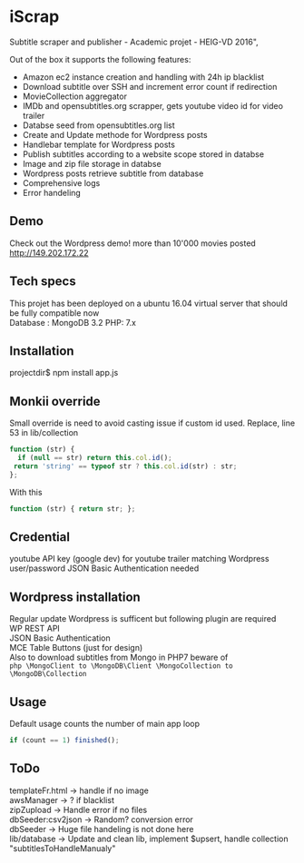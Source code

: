 # iScrap 

Subtitle scraper and publisher - Academic projet - HEIG-VD 2016",

Out of the box it supports the following features:

* Amazon ec2 instance creation and handling with 24h ip blacklist 
* Download subtitle over SSH and increment error count if redirection
* MovieCollection aggregator
* IMDb and opensubtitles.org scrapper, gets youtube video id for video trailer
* Databse seed from opensubtitles.org list
* Create and Update methode for Wordpress posts
* Handlebar template for Wordpress posts
* Publish subtitles according to a website scope stored in databse
* Image and zip file storage in databse
* Wordpress posts retrieve subtitle from database
* Comprehensive logs
* Error handeling

## Demo

Check out the Wordpress demo! more than 10'000 movies posted
http://149.202.172.22
## Tech specs

This projet has been deployed on a ubuntu 16.04 virtual server that should be fully compatible now
<br>Database : MongoDB 3.2 
PHP: 7.x

## Installation

projectdir$ npm install app.js

## Monkii override
Small override is need to avoid casting issue if custom id used.
Replace, line 53 in lib/collection
```javascript
function (str) {
  if (null == str) return this.col.id();
 return 'string' == typeof str ? this.col.id(str) : str;
};
```
With this
```javascript
function (str) { return str; };
```
## Credential
youtube API key (google dev) for youtube trailer matching
Wordpress user/password
JSON Basic Authentication needed

## Wordpress installation
Regular update Wordpress is sufficent but following plugin are required
<br>WP REST API
<br>JSON Basic Authentication
<br>MCE Table Buttons (just for design)
<br>Also to download subtitles from Mongo in PHP7 beware of  
    ```php
    \MongoClient to \MongoDB\Client
    \MongoCollection to \MongoDB\Collection
    ```
## Usage
Default usage counts the number of main app loop
```javascript
if (count == 1) finished();
```
## ToDo

templateFr.html -> handle if no image
<br>awsManager -> ? if blacklist
<br>zipZupload -> Handle error if no files 
<br>dbSeeder:csv2json -> Random? conversion error
<br>dbSeeder -> Huge file handeling is not done here
<br>lib/database -> Update and clean lib, implement $upsert, handle collection "subtitlesToHandleManualy"

